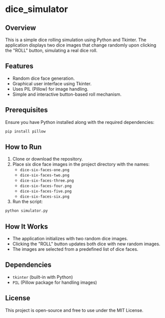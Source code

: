 # dice_simulator

## Overview

This is a simple dice rolling simulation using Python and Tkinter. The application displays two dice images that change randomly upon clicking the "ROLL" button, simulating a real dice roll.

## Features

- Random dice face generation.
- Graphical user interface using Tkinter.
- Uses PIL (Pillow) for image handling.
- Simple and interactive button-based roll mechanism.

## Prerequisites

Ensure you have Python installed along with the required dependencies:

```bash
pip install pillow
```

## How to Run

1. Clone or download the repository.
2. Place six dice face images in the project directory with the names:
   - `dice-six-faces-one.png`
   - `dice-six-faces-two.png`
   - `dice-six-faces-three.png`
   - `dice-six-faces-four.png`
   - `dice-six-faces-five.png`
   - `dice-six-faces-six.png`
3. Run the script:

```bash
python simulator.py
```

## How It Works

- The application initializes with two random dice images.
- Clicking the "ROLL" button updates both dice with new random images.
- The images are selected from a predefined list of dice faces.

## Dependencies

- `tkinter` (built-in with Python)
- `PIL` (Pillow package for handling images)

## License

This project is open-source and free to use under the MIT License.

